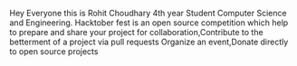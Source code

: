 Hey Everyone this is Rohit Choudhary 4th year Student Computer Science and Engineering. 
Hacktober fest is an open source competition which help to prepare and share your project for collaboration,Contribute to the betterment of a project via pull requests
Organize an event,Donate directly to open source projects
